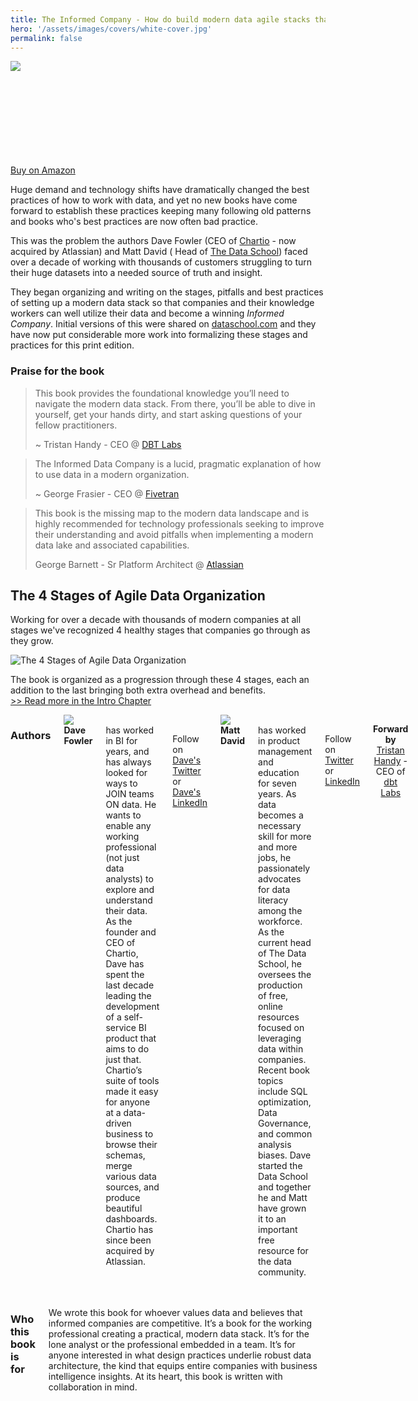 ```yaml
---
title: The Informed Company - How do build modern data agile stacks that drive winning insights
hero: '/assets/images/covers/white-cover.jpg'
permalink: false
---
```


<script src="https://kit.fontawesome.com/46b4649327.js" crossorigin="anonymous"></script>


<div class="row book">
  <div class="seven columns">

<a href="https://amzn.to/3AxLdln">

  <img src="/assets/images/covers/white-cover.jpg" style="max-width: 100%">

</a>

  </div>
  <div class="three columns ">
  <a class="button button-primary buy" href="https://amzn.to/3AxLdln" style="margin-top: 150px;">Buy on Amazon</a>
  </div>
</div>


<a name="about"></a>

Huge demand and technology shifts have dramatically changed the best practices of how to work with data, and yet no new books have come forward to establish these practices keeping many following old patterns and books who's best practices are now often bad practice.  

This was the problem the authors Dave Fowler (CEO of [Chartio](https://chartio.com) - now acquired by Atlassian) and Matt David ( Head of [The Data School](https://dataschool.com)) faced over a decade of working with thousands of customers struggling to turn their huge datasets into a needed source of truth and insight.  

They began organizing and writing on the stages, pitfalls and best practices of setting up a modern data stack so that companies and their knowledge workers can well utilize their data and become a winning *Informed Company*.  Initial versions of this were shared on [dataschool.com](https://dataschool.com) and they have now put considerable more work into formalizing these stages and practices for this print edition.

### Praise for the book

> This book provides the foundational knowledge you’ll need to navigate the modern data stack. From there, you’ll be able to dive in yourself, get your hands dirty, and start asking questions of your fellow practitioners.  
>
> ~ Tristan Handy - CEO @ [DBT Labs](https://getdbt.com)


> The Informed Data Company is a lucid, pragmatic explanation of how to use data in a modern organization.  
>
> ~ George Frasier - CEO @ [Fivetran](https://fivetran.com)


> This book is the missing map to the modern data landscape and is highly recommended for technology professionals seeking to improve their understanding and avoid pitfalls when implementing a modern data lake and associated capabilities.  
>
> George Barnett - Sr Platform Architect @ [Atlassian](https://atlassian.com)


## The 4 Stages of Agile Data Organization

Working for over a decade with thousands of modern companies at all stages we've recognized 4 healthy stages that companies go through as they grow.

![The 4 Stages of Agile Data Organization](/assets/images/4stages.png)

 The book is organized as a progression through these 4 stages, each an addition to the last bringing both extra overhead and benefits.  
[>> Read more in the Intro Chapter](/posts/the-4-stages-of-agile-data-organization/)


</div>
</div>
</div>
<div class="container cream">

<div class="fourteen columns offset-by-two">


### Authors

<div class="row profile">
  <div class="three columns ">
  <img class="profile" src="/assets/images/davefowler.jpg">
  </div>
  <div class="five columns">
    <b>Dave Fowler</b> has worked in BI for years, and has always looked for ways to JOIN teams ON data. He wants to enable any working professional (not just data analysts) to explore and understand their data. As the founder and CEO of Chartio, Dave has spent the last decade leading the development of a self-service BI product that aims to do just that. Chartio’s suite of tools made it easy for anyone at a data-driven business to browse their schemas, merge various data sources, and produce beautiful dashboards. Chartio has since been acquired by Atlassian.
    <br>  <br>

Follow on [<i class="fab fa-twitter"></i> Dave's Twitter](https://twitter.com/__dave) or [<i class="fab fa-linkedin"></i> Dave's LinkedIn](https://www.linkedin.com/in/dave-fowler-chartio/)

  </div>
  <div class="two columns">&nbsp;</div>

</div>

<div class="row profile">
  <div class="three columns ">

  <img class="profile" src="/assets/images/mattdavid.jpg">

  </div>
  <div class="five columns">
    <b>Matt David</b> has worked in product management and education for seven years. As data becomes a necessary skill for more and more jobs, he passionately advocates for data literacy among the workforce. As the current head of The Data School, he oversees the production of free, online resources focused on leveraging data within companies. Recent book topics include SQL optimization, Data Governance, and common analysis biases. Dave started the Data School and together he and Matt have grown it to an important free resource for the data community.
    <br>  <br>

Follow on  [<i class="fab fa-twitter"></i> Twitter](https://twitter.com/fronofro) or [<i class="fab fa-linkedin"></i> LinkedIn](https://www.linkedin.com)

  </div>
  <div class="two columns">&nbsp;</div>

</div>

<div class="row profile">
  <div class="eight columns u-text-center" style="text-align: center;">


  **Forward by** [Tristan Handy](https://twitter.com/jthandy) - CEO of [dbt Labs](https://www.getdbt.com)


  </div>
  <div class="two columns">&nbsp;</div>

  </div>

</div>
</div>

<div class="container">

<div class="row profile">
  <div class="ten columns offset-by-two">


### Who this book is for

We wrote this book for whoever values data and believes that informed companies are competitive. It’s a book for the working professional creating a practical, modern data stack. It’s for the lone analyst or the professional embedded in a team. It’s for anyone interested in what design practices underlie robust data architecture, the kind that equips entire companies with business intelligence insights. At its heart, this book is written with collaboration in mind.
